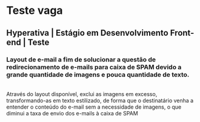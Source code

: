 <h1>Teste vaga</h1>
<h2>Hyperativa | Estágio em Desenvolvimento Front-end | Teste</h2>
<h3>Layout de e-mail a fim de solucionar a questão de redirecionamento de e-mails para caixa de SPAM devido a grande quantidade de imagens e pouca quantidade de texto.</h3><br>
Através do layout disponível, exclui as imagens em excesso, transformando-as em texto estilizado, de forma que o destinatário venha a entender o conteúdo do e-mail sem a necessidade de imagens, o que diminui a taxa de envio dos e-mails à caixa de SPAM
